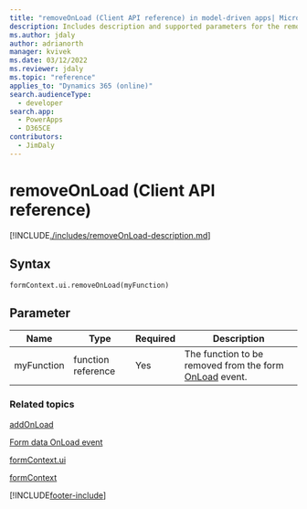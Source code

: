 ```yaml
---
title: "removeOnLoad (Client API reference) in model-driven apps| MicrosoftDocs"
description: Includes description and supported parameters for the removeOnLoad method.
ms.author: jdaly
author: adrianorth
manager: kvivek
ms.date: 03/12/2022
ms.reviewer: jdaly
ms.topic: "reference"
applies_to: "Dynamics 365 (online)"
search.audienceType: 
  - developer
search.app: 
  - PowerApps
  - D365CE
contributors:
  - JimDaly
---
```

# removeOnLoad (Client API reference)



[!INCLUDE[./includes/removeOnLoad-description.md](./includes/removeOnLoad-description.md)]

## Syntax

`formContext.ui.removeOnLoad(myFunction)`

## Parameter

|Name|Type|Required|Description|
|--|--|--|--|
|myFunction|function reference|Yes|The function to be removed from the form [OnLoad](../events/form-onload.md) event.

### Related topics

[addOnLoad](addOnLoad.md)

[Form data OnLoad event](../events/form-onload.md)

[formContext.ui](../formContext-ui.md)

[formContext](../../clientapi-form-context.md)



[!INCLUDE[footer-include](../../../../../includes/footer-banner.md)]